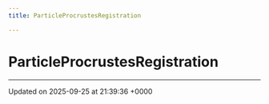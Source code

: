 ```yaml
---
title: ParticleProcrustesRegistration

---
```


# ParticleProcrustesRegistration





-------------------------------

Updated on 2025-09-25 at 21:39:36 +0000